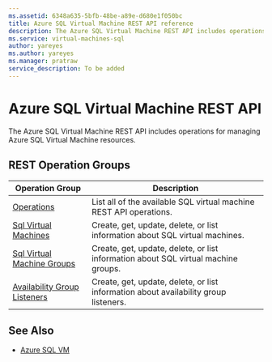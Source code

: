 ```yaml
---
ms.assetid: 6348a635-5bfb-48be-a89e-d680e1f050bc
title: Azure SQL Virtual Machine REST API reference
description: The Azure SQL Virtual Machine REST API includes operations for managing Azure SQL Virtual Machine resources.
ms.service: virtual-machines-sql
author: yareyes
ms.author: yareyes
ms.manager: pratraw
service_description: To be added
---
```


# Azure SQL Virtual Machine REST API

The Azure SQL Virtual Machine REST API includes operations for managing Azure SQL Virtual Machine resources.

## REST Operation Groups

| Operation Group | Description |
|-----------------|-------------|
|[Operations](../../sqlvm/2021-11-01-preview/operations/list)|List all of the available SQL virtual machine REST API operations.|
|[Sql Virtual Machines](../../api/sqlvm/2021-11-01-preview/sql-virtual-machines)|Create, get, update, delete, or list information about SQL virtual machines.|
|[Sql Virtual Machine Groups](/rest/api/sqlvm/2021-11-01-preview/sql-virtual-machine-groups)|Create, get, update, delete, or list information about SQL virtual machine groups.|
|[Availability Group Listeners](/rest/api/sqlvm/2021-11-01-preview/availability-group-listeners)|Create, get, update, delete, or list information about availability group listeners.|



## See Also

- [Azure SQL VM](/azure/virtual-machines/windows/sql/virtual-machines-windows-sql-server-iaas-overview)
